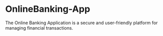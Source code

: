 # OnlineBanking-App
The Online Banking Application is a secure and user-friendly platform for managing financial transactions. 
